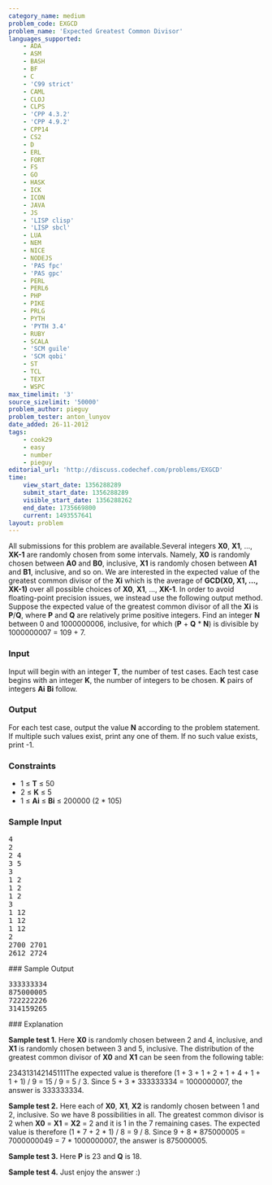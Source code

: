 ```yaml
---
category_name: medium
problem_code: EXGCD
problem_name: 'Expected Greatest Common Divisor'
languages_supported:
    - ADA
    - ASM
    - BASH
    - BF
    - C
    - 'C99 strict'
    - CAML
    - CLOJ
    - CLPS
    - 'CPP 4.3.2'
    - 'CPP 4.9.2'
    - CPP14
    - CS2
    - D
    - ERL
    - FORT
    - FS
    - GO
    - HASK
    - ICK
    - ICON
    - JAVA
    - JS
    - 'LISP clisp'
    - 'LISP sbcl'
    - LUA
    - NEM
    - NICE
    - NODEJS
    - 'PAS fpc'
    - 'PAS gpc'
    - PERL
    - PERL6
    - PHP
    - PIKE
    - PRLG
    - PYTH
    - 'PYTH 3.4'
    - RUBY
    - SCALA
    - 'SCM guile'
    - 'SCM qobi'
    - ST
    - TCL
    - TEXT
    - WSPC
max_timelimit: '3'
source_sizelimit: '50000'
problem_author: pieguy
problem_tester: anton_lunyov
date_added: 26-11-2012
tags:
    - cook29
    - easy
    - number
    - pieguy
editorial_url: 'http://discuss.codechef.com/problems/EXGCD'
time:
    view_start_date: 1356288289
    submit_start_date: 1356288289
    visible_start_date: 1356288262
    end_date: 1735669800
    current: 1493557641
layout: problem
---
```

All submissions for this problem are available.Several integers **X0**, **X1**, ..., **XK-1** are randomly chosen from some intervals. Namely, **X0** is randomly chosen between **A0** and **B0**, inclusive, **X1** is randomly chosen between **A1** and **B1**, inclusive, and so on. We are interested in the expected value of the greatest common divisor of the **Xi** which is the average of **GCD(X0, X1, ..., XK-1)** over all possible choices of **X0**, **X1**, ..., **XK-1**. In order to avoid floating-point precision issues, we instead use the following output method. Suppose the expected value of the greatest common divisor of all the **Xi** is **P**/**Q**, where **P** and **Q** are relatively prime positive integers. Find an integer **N** between 0 and 1000000006, inclusive, for which (**P** + **Q** \* **N**) is divisible by 1000000007 = 109 + 7.

### Input

Input will begin with an integer **T**, the number of test cases. Each test case begins with an integer **K**, the number of integers to be chosen. **K** pairs of integers **Ai** **Bi** follow.

### Output

For each test case, output the value **N** according to the problem statement. If multiple such values exist, print any one of them. If no such value exists, print -1.

### Constraints

- 1 ≤ **T** ≤ 50
- 2 ≤ **K** ≤ 5
- 1 ≤ **Ai** ≤ **Bi** ≤ 200000 (2 \* 105)

### Sample Input

<pre>4
2
2 4
3 5
3
1 2
1 2
1 2
3
1 12
1 12
1 12
2
2700 2701
2612 2724
</pre>### Sample Output

<pre>333333334
875000005
722222226
314159265
</pre>### Explanation

**Sample test 1.** Here **X0** is randomly chosen between 2 and 4, inclusive, and **X1** is randomly chosen between 3 and 5, inclusive. The distribution of the greatest common divisor of **X0** and **X1** can be seen from the following table:

234313142145111The expected value is therefore (1 + 3 + 1 + 2 + 1 + 4 + 1 + 1 + 1) / 9 = 15 / 9 = 5 / 3.
Since 5 + 3 \* 333333334 = 1000000007, the answer is 333333334.

**Sample test 2.** Here each of **X0**, **X1**, **X2** is randomly chosen between 1 and 2, inclusive. So we have 8 possibilities in all. The greatest common divisor is 2 when **X0** = **X1** = **X2** = 2 and it is 1 in the 7 remaining cases. The expected value is therefore (1 \* 7 + 2 \* 1) / 8 = 9 / 8. Since 9 + 8 \* 875000005 = 7000000049 = 7 \* 1000000007, the answer is 875000005.

**Sample test 3.** Here **P** is 23 and **Q** is 18.

**Sample test 4.** Just enjoy the answer :)
